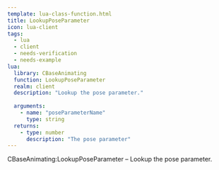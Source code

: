 ```yaml
---
template: lua-class-function.html
title: LookupPoseParameter
icon: lua-client
tags:
  - lua
  - client
  - needs-verification
  - needs-example
lua:
  library: CBaseAnimating
  function: LookupPoseParameter
  realm: client
  description: "Lookup the pose parameter."
  
  arguments:
    - name: "poseParameterName"
      type: string
  returns:
    - type: number
      description: "The pose parameter"
---
```


<div class="lua__search__keywords">
CBaseAnimating:LookupPoseParameter &#x2013; Lookup the pose parameter.
</div>
